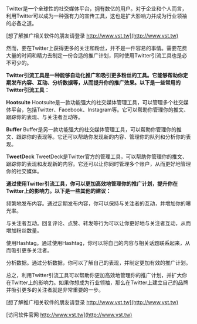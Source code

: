 Twitter是一个全球性的社交媒体平台，拥有数亿的用户。对于企业和个人而言，利用Twitter可以成为一种强有力的宣传工具，这也是扩大影响力并成为行业领袖的必备之道。

[想了解推广相关软件的朋友请登录 http://www.vst.tw](http://www.vst.tw)

然而，要在Twitter上获得更多的关注和粉丝，并不是一件容易的事情。需要花费大量的时间和精力去制定一份合适的推广计划，同时使用Twitter引流工具也是必不可少的。

**Twitter引流工具是一种能够自动化推广和吸引更多粉丝的工具。它能够帮助你定期发布内容、互动、分析数据等，从而提升你的推广效果。以下是一些常用的Twitter引流工具：**

**Hootsuite**
Hootsuite是一款功能强大的社交媒体管理工具，可以管理多个社交媒体平台，包括Twitter、Facebook、Instagram等。它可以帮助你管理你的推文、跟踪你的表现、与关注者互动等。

**Buffer**
Buffer是另一款功能强大的社交媒体管理工具，可以帮助你管理你的推文、跟踪你的表现等。它还可以帮助你发现新的内容、管理你的队列和分析你的表现。

**TweetDeck**
TweetDeck是Twitter官方的管理工具，可以帮助你管理你的推文、跟踪你的表现和发现新的内容。它还可以让你同时管理多个账户，从而更好地管理你的社交媒体。

**通过使用Twitter引流工具，你可以更加高效地管理你的推广计划，提升你在Twitter上的影响力。以下是一些其他的建议：**

频繁地发布内容。通过定期发布内容，你可以保持与关注者的互动，并增加你的曝光率。

与关注者互动。回复评论、点赞、转发等行为可以让你更好地与关注者互动，从而增加粉丝数量。

使用Hashtag。通过使用Hashtag，你可以将自己的内容与相关话题联系起来，从而吸引更多关注者。

分析数据。通过分析数据，你可以了解自己的表现，并制定更加有效的推广计划。

总之，利用Twitter引流工具可以帮助你更加高效地管理你的推广计划，并扩大你在Twitter上的影响力。如果你想成为行业领袖，那么在Twitter上建立自己的品牌并吸引更多的关注者就是非常重要的一步。

[想了解推广相关软件的朋友请登录 http://www.vst.tw](http://www.vst.tw)


[访问软件官网 http://www.vst.tw](http://www.vst.tw)
